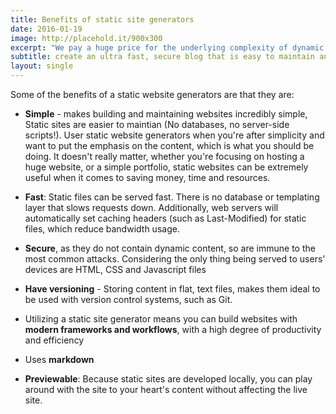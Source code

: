 ```yaml
---
title: Benefits of static site generators
date: 2016-01-19
image: http://placehold.it/900x300
excerpt: "We pay a huge price for the underlying complexity of dynamic code running on a server for every request - a price we could avoid paying entirely when this kind of complexity is not needed."
subtitle: create an ultra fast, secure blog that is easy to maintain and easy to scale
layout: single
---
```



Some of the benefits of a static website generators are that they are:

- **Simple** - makes building and maintaining websites incredibly simple, Static sites are easier to maintian (No databases, no server-side scripts!). User static website generators when you're after simplicity and want to put the emphasis on the content, which is what you should be doing. It doesn't really matter, whether you're focusing on hosting a huge website, or a simple portfolio, static websites can be extremely useful when it comes to saving money, time and resources.

- **Fast**: Static files can be served fast. There is no database or templating layer that slows requests down. Additionally, web servers will automatically set caching headers (such as Last-Modified) for static files, which reduce bandwidth usage.
- **Secure**, as they do not contain dynamic content, so are immune to the most common attacks. Considering the only thing being served to users' devices are HTML, CSS and Javascript files
- **Have versioning** - Storing content in flat, text files, makes them ideal to be used with version control systems, such as Git.
- Utilizing a static site generator means you can build websites with **modern frameworks and workflows**, with a high degree of productivity and efficiency
- Uses **markdown**
- **Previewable**: Because static sites are developed locally, you can play around with the site to your heart's content without affecting the live site.